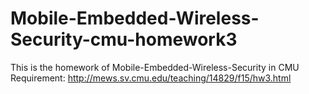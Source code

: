 # Mobile-Embedded-Wireless-Security-cmu-homework3
This is the homework of Mobile-Embedded-Wireless-Security in CMU
Requirement: http://mews.sv.cmu.edu/teaching/14829/f15/hw3.html
